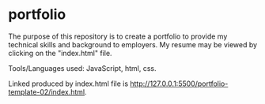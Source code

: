 # portfolio

The purpose of this repository is to create a portfolio to provide my technical skills and background to employers. My resume may be viewed by clicking on the "index.html" file.

Tools/Languages used: JavaScript, html, css.

Linked produced by index.html file is http://127.0.0.1:5500/portfolio-template-02/index.html.
